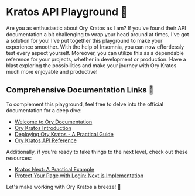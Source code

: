# Kratos API Playground 🚀
Are you as enthusiastic about Ory Kratos as I am? If you've found their API documentation a bit challenging to wrap your head around at times, I've got a solution for you! I've put together this playground to make your experience smoother. With the help of Insomnia, you can now effortlessly test every aspect yourself. Moreover, you can utilize this as a dependable reference for your projects, whether in development or production. Have a blast exploring the possibilities and make your journey with Ory Kratos much more enjoyable and productive!

## Comprehensive Documentation Links 📖
To complement this playground, feel free to delve into the official documentation for a deep dive:
- [Welcome to Ory Documentation](https://www.ory.sh/docs/welcome)
- [Ory Kratos Introduction](https://www.ory.sh/docs/kratos/ory-kratos-intro)
- [Deploying Ory Kratos - A Practical Guide](https://www.ory.sh/docs/kratos/guides/deploy-kratos-example)
- [Ory Kratos API Reference](https://www.ory.sh/docs/reference/api)

Additionally, if you're ready to take things to the next level, check out these resources:
- [Kratos Next: A Practical Example](https://github.com/spa5k/kratos-next)
- [Protect Your Page with Login: Next.js Implementation](https://github.com/ory/docs/tree/master/code-examples/protect-page-login/nextjs)

Let's make working with Ory Kratos a breeze! 🌟